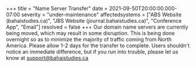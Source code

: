 +++
title = "Name Server Transfer"
date = 2021-09-50T20:00:00.000-07:00
severity = "under-maintenance"
affectedsystems = ["ABS Website (bahaistudies.ca)", "JBS Website (journal.bahaistudies.ca)", "Conference App", "Email"]
resolved = false
+++
Our domain name servers are currently being moved, which may result in some disruption. This is being done overnight so as to minimize the majority of traffic coming from North America. Please allow 1-2 days for the transfer to complete. Users shouldn't notice an immediate difference, but if you run into trouble, please let us know at support@bahaistudies.ca